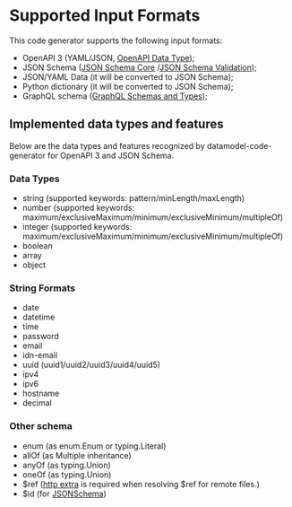 # Supported Input Formats

This code generator supports the following input formats:

- OpenAPI 3 (YAML/JSON, [OpenAPI Data Type](https://github.com/OAI/OpenAPI-Specification/blob/master/versions/3.0.2.md#data-types));
- JSON Schema ([JSON Schema Core](http://json-schema.org/draft/2019-09/json-schema-validation.html) /[JSON Schema Validation](http://json-schema.org/draft/2019-09/json-schema-validation.html));
- JSON/YAML Data (it will be converted to JSON Schema);
- Python dictionary (it will be converted to JSON Schema);
- GraphQL schema ([GraphQL Schemas and Types](https://graphql.org/learn/schema/));

## Implemented data types and features

Below are the data types and features recognized by datamodel-code-generator for OpenAPI 3 and JSON Schema.

### Data Types
- string (supported keywords: pattern/minLength/maxLength)
- number (supported keywords: maximum/exclusiveMaximum/minimum/exclusiveMinimum/multipleOf)
- integer (supported keywords: maximum/exclusiveMaximum/minimum/exclusiveMinimum/multipleOf)
- boolean
- array
- object

### String Formats 
- date
- datetime
- time
- password
- email
- idn-email
- uuid (uuid1/uuid2/uuid3/uuid4/uuid5)
- ipv4
- ipv6
- hostname
- decimal

### Other schema
- enum (as enum.Enum or typing.Literal)
- allOf (as Multiple inheritance)
- anyOf (as typing.Union)
- oneOf (as typing.Union)
- $ref ([http extra](../#http-extra-option) is required when resolving $ref for remote files.)
- $id (for [JSONSchema](https://json-schema.org/understanding-json-schema/structuring.html#id))
